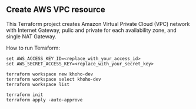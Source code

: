 ## Create AWS VPC resource

This Terraform project creates Amazon Virtual Private Cloud (VPC) network with Internet Gateway, pulic and private for each availability zone, and single NAT Gateway.


How to run Terraform:


    set AWS_ACCESS_KEY_ID=<replace_with_your_access_id>
    set AWS_SECRET_ACCESS_KEY=<replace_with_your_secret_key>

    terraform workspace new khoho-dev
    terraform workspace select khoho-dev
    terraform workspace list

    terraform init
    terraform apply -auto-approve

